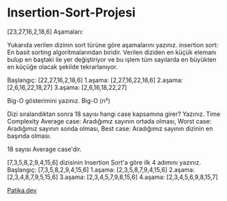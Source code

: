 # Insertion-Sort-Projesi
[23,27,16,2,18,6]
Aşamaları:

Yukarıda verilen dizinin sort türüne göre aşamalarını yazınız.
insertion sort: En basit sorting algoritmalarından biridir. Verilen diziden en küçük elemanı bulup en baştaki ile yer değiştiriyor ve bu işlem tüm sayılarda en büyükten en küçüğe olacak şekilde tekrarlanıyor.

Başlangıç: [22,27,16,2,18,6] 1.aşama: [2,27,16,22,18,6] 2.aşama: [2,6,16,22,18,27] 3.aşama: [2,6,16,18,22,27]

Big-O gösterimini yazınız.
Big-O (n²)

Dizi sıralandıktan sonra 18 sayısı hangi case kapsamına girer? Yazınız.
Time Complexity Average case: Aradığımız sayının ortada olması, Worst case: Aradığımız sayının sonda olması, Best case: Aradığımız sayının dizinin en başında olması.

18 sayısı Average case'dir.

[7,3,5,8,2,9,4,15,6] dizisinin Insertion Sort'a göre ilk 4 adımını yazınız.
Başlangıç: [7,3,5,8,2,9,4,15,6] 1.aşama: [2,3,5,8,7,9,4,15,6] 2.aşama: [2,3,4,8,7,9,5,15,6] 3.aşama: [2,3,4,5,7,9,8,15,6] 4.aşama: [2,3,4,5,6,9,8,15,7]

[Patika.dev](https://www.patika.dev/tr)
